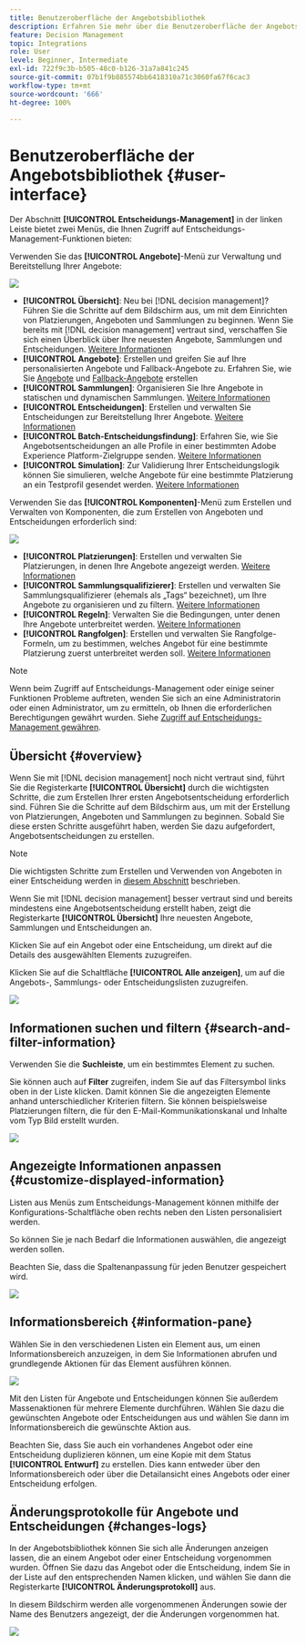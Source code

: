 ```yaml
---
title: Benutzeroberfläche der Angebotsbibliothek
description: Erfahren Sie mehr über die Benutzeroberfläche der Angebotsbibliothek
feature: Decision Management
topic: Integrations
role: User
level: Beginner, Intermediate
exl-id: 722f9c3b-b505-48c0-b126-31a7a841c245
source-git-commit: 07b1f9b885574bb6418310a71c3060fa67f6cac3
workflow-type: tm+mt
source-wordcount: '666'
ht-degree: 100%

---
```


# Benutzeroberfläche der Angebotsbibliothek {#user-interface}

Der Abschnitt **[!UICONTROL Entscheidungs-Management]** in der linken Leiste bietet zwei Menüs, die Ihnen Zugriff auf Entscheidungs-Management-Funktionen bieten:

Verwenden Sie das **[!UICONTROL Angebote]**-Menü zur Verwaltung und Bereitstellung Ihrer Angebote:


![](../assets/offers_menu.png)

* **[!UICONTROL Übersicht]**: Neu bei [!DNL decision management]? Führen Sie die Schritte auf dem Bildschirm aus, um mit dem Einrichten von Platzierungen, Angeboten und Sammlungen zu beginnen. Wenn Sie bereits mit [!DNL decision management] vertraut sind, verschaffen Sie sich einen Überblick über Ihre neuesten Angebote, Sammlungen und Entscheidungen. [Weitere Informationen](#overview)
* **[!UICONTROL Angebote]**: Erstellen und greifen Sie auf Ihre personalisierten Angebote und Fallback-Angebote zu. Erfahren Sie, wie Sie [Angebote](../offer-library/creating-personalized-offers.md) und [Fallback-Angebote](../offer-library/creating-fallback-offers.md) erstellen
* **[!UICONTROL Sammlungen]**: Organisieren Sie Ihre Angebote in statischen und dynamischen Sammlungen. [Weitere Informationen](../offer-library/creating-collections.md)
* **[!UICONTROL Entscheidungen]**: Erstellen und verwalten Sie Entscheidungen zur Bereitstellung Ihrer Angebote. [Weitere Informationen](../offer-activities/create-offer-activities.md)
* **[!UICONTROL Batch-Entscheidungsfindung]**: Erfahren Sie, wie Sie Angebotsentscheidungen an alle Profile in einer bestimmten Adobe Experience Platform-Zielgruppe senden. [Weitere Informationen](../batch-delivery.md)
* **[!UICONTROL Simulation]**: Zur Validierung Ihrer Entscheidungslogik können Sie simulieren, welche Angebote für eine bestimmte Platzierung an ein Testprofil gesendet werden. [Weitere Informationen](../offer-activities/simulation.md)

Verwenden Sie das **[!UICONTROL Komponenten]**-Menü zum Erstellen und Verwalten von Komponenten, die zum Erstellen von Angeboten und Entscheidungen erforderlich sind:

![](../assets/offer_activities.png)

* **[!UICONTROL Platzierungen]**: Erstellen und verwalten Sie Platzierungen, in denen Ihre Angebote angezeigt werden. [Weitere Informationen](../offer-library/creating-placements.md)
* **[!UICONTROL Sammlungsqualifizierer]**: Erstellen und verwalten Sie Sammlungsqualifizierer (ehemals als „Tags“ bezeichnet), um Ihre Angebote zu organisieren und zu filtern. [Weitere Informationen](../offer-library/creating-tags.md)
* **[!UICONTROL Regeln]**: Verwalten Sie die Bedingungen, unter denen Ihre Angebote unterbreitet werden. [Weitere Informationen](../offer-library/creating-decision-rules.md)
* **[!UICONTROL Rangfolgen]**: Erstellen und verwalten Sie Rangfolge-Formeln, um zu bestimmen, welches Angebot für eine bestimmte Platzierung zuerst unterbreitet werden soll. [Weitere Informationen](../ranking/create-ranking-formulas.md)

>[!NOTE]
>
>Wenn beim Zugriff auf Entscheidungs-Management oder einige seiner Funktionen Probleme auftreten, wenden Sie sich an eine Administratorin oder einen Administrator, um zu ermitteln, ob Ihnen die erforderlichen Berechtigungen gewährt wurden. Siehe [Zugriff auf Entscheidungs-Management gewähren](starting-offer-decisioning.md#granting-acess-to-decision-management).

## Übersicht {#overview}

Wenn Sie mit [!DNL decision management] noch nicht vertraut sind, führt Sie die Registerkarte **[!UICONTROL Übersicht]** durch die wichtigsten Schritte, die zum Erstellen Ihrer ersten Angebotsentscheidung erforderlich sind. Führen Sie die Schritte auf dem Bildschirm aus, um mit der Erstellung von Platzierungen, Angeboten und Sammlungen zu beginnen. Sobald Sie diese ersten Schritte ausgeführt haben, werden Sie dazu aufgefordert, Angebotsentscheidungen zu erstellen.

>[!NOTE]
>
>Die wichtigsten Schritte zum Erstellen und Verwenden von Angeboten in einer Entscheidung werden in [diesem Abschnitt](../offer-library/key-steps.md) beschrieben.

Wenn Sie mit [!DNL decision management] besser vertraut sind und bereits mindestens eine Angebotsentscheidung erstellt haben, zeigt die Registerkarte **[!UICONTROL Übersicht]** Ihre neuesten Angebote, Sammlungen und Entscheidungen an.

Klicken Sie auf ein Angebot oder eine Entscheidung, um direkt auf die Details des ausgewählten Elements zuzugreifen.

Klicken Sie auf die Schaltfläche **[!UICONTROL Alle anzeigen]**, um auf die Angebots-, Sammlungs- oder Entscheidungslisten zuzugreifen.

![](../assets/overview_view-all.png)

## Informationen suchen und filtern {#search-and-filter-information}

Verwenden Sie die **Suchleiste**, um ein bestimmtes Element zu suchen.

Sie können auch auf **Filter** zugreifen, indem Sie auf das Filtersymbol links oben in der Liste klicken. Damit können Sie die angezeigten Elemente anhand unterschiedlicher Kriterien filtern. Sie können beispielsweise Platzierungen filtern, die für den E-Mail-Kommunikationskanal und Inhalte vom Typ Bild erstellt wurden.

![](../assets/filters.png)

## Angezeigte Informationen anpassen {#customize-displayed-information}

Listen aus Menüs zum Entscheidungs-Management können mithilfe der Konfigurations-Schaltfläche oben rechts neben den Listen personalisiert werden.

So können Sie je nach Bedarf die Informationen auswählen, die angezeigt werden sollen.

Beachten Sie, dass die Spaltenanpassung für jeden Benutzer gespeichert wird.

![](../assets/columns.png)

## Informationsbereich {#information-pane}

Wählen Sie in den verschiedenen Listen ein Element aus, um einen Informationsbereich anzuzeigen, in dem Sie Informationen abrufen und grundlegende Aktionen für das Element ausführen können.

![](../assets/information-pane.png)

Mit den Listen für Angebote und Entscheidungen können Sie außerdem Massenaktionen für mehrere Elemente durchführen. Wählen Sie dazu die gewünschten Angebote oder Entscheidungen aus und wählen Sie dann im Informationsbereich die gewünschte Aktion aus.

Beachten Sie, dass Sie auch ein vorhandenes Angebot oder eine Entscheidung duplizieren können, um eine Kopie mit dem Status **[!UICONTROL Entwurf]** zu erstellen. Dies kann entweder über den Informationsbereich oder über die Detailansicht eines Angebots oder einer Entscheidung erfolgen.

## Änderungsprotokolle für Angebote und Entscheidungen {#changes-logs}

In der Angebotsbibliothek können Sie sich alle Änderungen anzeigen lassen, die an einem Angebot oder einer Entscheidung vorgenommen wurden. Öffnen Sie dazu das Angebot oder die Entscheidung, indem Sie in der Liste auf den entsprechenden Namen klicken, und wählen Sie dann die Registerkarte **[!UICONTROL Änderungsprotokoll]** aus.

In diesem Bildschirm werden alle vorgenommenen Änderungen sowie der Name des Benutzers angezeigt, der die Änderungen vorgenommen hat.

![](../assets/change-logs.png)
